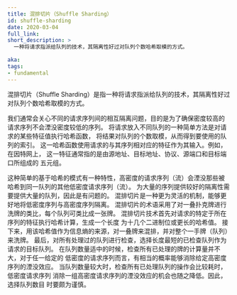 ```yaml
---
title: 混排切片（Shuffle Sharding）
id: shuffle-sharding
date: 2020-03-04
full_link:
short_description: >
  一种将请求指派给队列的技术，其隔离性好过对队列个数哈希取模的方式。

aka:
tags:
- fundamental
---
```


<!--
---
title: shuffle sharding
id: shuffle-sharding
date: 2020-03-04
full_link:
short_description: >
  A technique for assigning requests to queues that provides better isolation than hashing modulo the number of queues.

aka:
tags:
- fundamental
---
-->


<!--
A technique for assigning requests to queues that provides better isolation than hashing modulo the number of queues.
-->
混排切片（Shuffle Sharding）是指一种将请求指派给队列的技术，其隔离性好过对队列个数哈希取模的方式。


<!--more--> 

<!--
We are often concerned with insulating different flows of requests
from each other, so that a high-intensity flow does not crowd out low-intensity flows.
A simple way to put requests into queues is to hash some
characteristics of the request, modulo the number of queues, to get
the index of the queue to use.  The hash function uses as input
characteristics of the request that align with flows.  For example, in
the Internet this is often the 5-tuple of source and destination
address, protocol, and source and destination port.
-->
我们通常会关心不同的请求序列间的相互隔离问题，目的是为了确保密度较高的
请求序列不会湮没密度较低的序列。
将请求放入不同队列的一种简单方法是对请求的某些特征值执行哈希函数，
将结果对队列的个数取模，从而得到要使用的队列的索引。
这一哈希函数使用请求的与其序列相对应的特征作为其输入。例如，在因特网上，
这一特征通常指的是由源地址、目标地址、协议、源端口和目标端口所组成的
五元组。

<!--
That simple hash-based scheme has the property that any high-intensity flow
will crowd out all the low-intensity flows that hash to the same queue.
Providing good insulation for a large number of flows requires a large
number of queues, which is problematic.  Shuffle sharding is a more
nimble technique that can do a better job of insulating the low-intensity
flows from the high-intensity flows.  The terminology of shuffle sharding uses
the metaphor of dealing a hand from a deck of cards; each queue is a
metaphorical card.  The shuffle sharding technique starts with hashing
the flow-identifying characteristics of the request, to produce a hash
value with dozens or more of bits.  Then the hash value is used as a
source of entropy to shuffle the deck and deal a hand of cards
(queues).  All the dealt queues are examined, and the request is put
into one of the examined queues with the shortest length.  With a
modest hand size, it does not cost much to examine all the dealt cards
and a given low-intensity flow has a good chance to dodge the effects of a
given high-intensity flow.  With a large hand size it is expensive to examine
the dealt queues and more difficult for the low-intensity flows to dodge the
collective effects of a set of high-intensity flows.  Thus, the hand size
should be chosen judiciously.
-->
这种简单的基于哈希的模式有一种特性，高密度的请求序列（流）会湮没那些被
哈希到同一队列的其他低密度请求序列（流）。
为大量的序列提供较好的隔离性需要提供大量的队列，因此是有问题的。
混排切片是一种更为灵活的机制，能够更好地将低密度序列与高密度序列隔离。
混排切片的术语采用了对一叠扑克牌进行洗牌的类比，每个队列可类比成一张牌。
混排切片技术首先对请求的特定于所在序列的特征执行哈希计算，生成一个长度
为十几个二进制位或更长的哈希值。
接下来，用该哈希值作为信息熵的来源，对一叠牌来混排，并对整个一手牌（队列）来洗牌。
最后，对所有处理过的队列进行检查，选择长度最短的已检查队列作为请求的目标队列。
在队列数量适中的时候，检查所有已处理的牌的计算量并不大，对于任一给定的
低密度的请求序列而言，有相当的概率能够消除给定高密度序列的湮没效应。
当队列数量较大时，检查所有已处理队列的操作会比较耗时，低密度请求序列
消除一组高密度请求序列的湮没效应的机会也随之降低。因此，选择队列数目
时要颇为谨慎。

